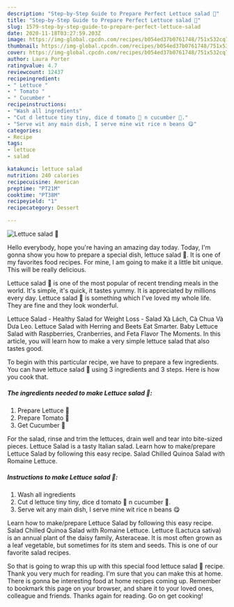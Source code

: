 ```yaml
---
description: "Step-by-Step Guide to Prepare Perfect Lettuce salad 🥬"
title: "Step-by-Step Guide to Prepare Perfect Lettuce salad 🥬"
slug: 1579-step-by-step-guide-to-prepare-perfect-lettuce-salad
date: 2020-11-18T03:27:59.203Z
image: https://img-global.cpcdn.com/recipes/b054ed37b0761748/751x532cq70/lettuce-salad-🥬-recipe-main-photo.jpg
thumbnail: https://img-global.cpcdn.com/recipes/b054ed37b0761748/751x532cq70/lettuce-salad-🥬-recipe-main-photo.jpg
cover: https://img-global.cpcdn.com/recipes/b054ed37b0761748/751x532cq70/lettuce-salad-🥬-recipe-main-photo.jpg
author: Laura Porter
ratingvalue: 4.7
reviewcount: 12437
recipeingredient:
- " Lettuce "
- " Tomato "
- " Cucumber "
recipeinstructions:
- "Wash all ingredients"
- "Cut d lettuce tiny tiny, dice d tomato 🍅 n cucumber 🥒."
- "Serve wit any main dish, I serve mine wit rice n beans 😋"
categories:
- Recipe
tags:
- lettuce
- salad

katakunci: lettuce salad 
nutrition: 240 calories
recipecuisine: American
preptime: "PT21M"
cooktime: "PT38M"
recipeyield: "1"
recipecategory: Dessert

---
```



![Lettuce salad 🥬](https://img-global.cpcdn.com/recipes/b054ed37b0761748/751x532cq70/lettuce-salad-🥬-recipe-main-photo.jpg)

Hello everybody, hope you're having an amazing day today. Today, I'm gonna show you how to prepare a special dish, lettuce salad 🥬. It is one of my favorites food recipes. For mine, I am going to make it a little bit unique. This will be really delicious.

Lettuce salad 🥬 is one of the most popular of recent trending meals in the world. It's simple, it's quick, it tastes yummy. It is appreciated by millions every day. Lettuce salad 🥬 is something which I've loved my whole life. They are fine and they look wonderful.

Lettuce Salad - Healthy Salad for Weight Loss - Salad Xà Lách, Cà Chua Và Dưa Leo. Lettuce Salad with Herring and Beets Eat Smarter. Baby Lettuce Salad with Raspberries, Cranberries, and Feta Flavor The Moments. In this article, you will learn how to make a very simple lettuce salad that also tastes good.


To begin with this particular recipe, we have to prepare a few ingredients. You can have lettuce salad 🥬 using 3 ingredients and 3 steps. Here is how you cook that.

<!--inarticleads1-->

##### The ingredients needed to make Lettuce salad 🥬:

1. Prepare  Lettuce 🥬
1. Prepare  Tomato 🍅
1. Get  Cucumber 🥒


For the salad, rinse and trim the lettuces, drain well and tear into bite-sized pieces. Lettuce Salad is a tasty Italian salad. Learn how to make/prepare Lettuce Salad by following this easy recipe. Salad Chilled Quinoa Salad with Romaine Lettuce. 

<!--inarticleads2-->

##### Instructions to make Lettuce salad 🥬:

1. Wash all ingredients
1. Cut d lettuce tiny tiny, dice d tomato 🍅 n cucumber 🥒.
1. Serve wit any main dish, I serve mine wit rice n beans 😋


Learn how to make/prepare Lettuce Salad by following this easy recipe. Salad Chilled Quinoa Salad with Romaine Lettuce. Lettuce (Lactuca sativa) is an annual plant of the daisy family, Asteraceae. It is most often grown as a leaf vegetable, but sometimes for its stem and seeds. This is one of our favorite salad recipes. 

So that is going to wrap this up with this special food lettuce salad 🥬 recipe. Thank you very much for reading. I'm sure that you can make this at home. There is gonna be interesting food at home recipes coming up. Remember to bookmark this page on your browser, and share it to your loved ones, colleague and friends. Thanks again for reading. Go on get cooking!
